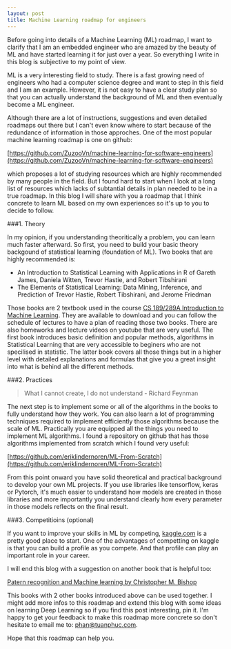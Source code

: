 ```yaml
---
layout: post
title: Machine Learning roadmap for engineers
---
```


Before going into details of a Machine Learning (ML) roadmap, I want to clarify that I am an embedded engineer who are amazed by the beauty of ML and have started learning it for just over a year. So everything I write in this blog is subjective to my point of view. 

ML is a very interesting field to study. There is a fast growing need of engineers who had a computer science degree and want to step in this field and I am an example. However, it is not easy to have a clear study plan so that you can actually understand the background of ML and then eventually become a ML engineer.

Although there are a lot of instructions, suggestions and even detailed roadmaps out there but I can't even know where to start because of the redundance of information in those approches. One of the most popular machine learning roadmap is one on github:

[https://github.com/ZuzooVn/machine-learning-for-software-engineers](https://github.com/ZuzooVn/machine-learning-for-software-engineers)

which proposes a lot of studying resources which are highly recommended by many people in the field. But I found hard to start when I look at a long list of resources which lacks of subtantial details in plan needed to be in a true roadmap. In this blog I will share with you a roadmap that I think concrete to learn ML based on my own experiences so it's up to you to decide to follow.

###1. Theory

In my opinion, if you understanding theoritically a problem, you can learn much faster afterward. So first, you need to build your basic theory backgound of statistical learning (foundation of ML). Two books that are highly recommended is:

  - An Introduction to Statistical Learning with Applications in R of Gareth James, Daniela Witten, Trevor Hastie, and Robert Tibshirani
  -  The Elements of Statistical Learning: Data Mining, Inference, and Prediction of Trevor Hastie, Robert Tibshirani, and Jerome Friedman
  
Those books are 2 textbook used in the course [CS 189/289A Introduction to Machine Learning](https://people.eecs.berkeley.edu/~jrs/189s16/). They are available to download and you can follow the schedule of lectures to have a plan of reading those two books. There are also homeworks and lecture videos on youtube that are very useful. The first book introduces basic definition and popular methods, algorithms in Statistical Learning that are very accessible to beginers who are not specilised in statistic. The latter book covers all those things but in a higher level with detailed explanations and formulas that give you a great insight into what is behind all the different methods.

###2. Practices

> What I cannot create, I do not understand - Richard Feynman

The next step is to implement some or all of the algorithms in the books to fully understand how they work. You can also learn a lot of programming techniques required to implement efficiently those algorithms because the scale of ML. Practically you are equipped all the things you need to implement ML algorithms. I found a repository on github that has those algorithms implemented from scratch which I found very useful:

[https://github.com/eriklindernoren/ML-From-Scratch](https://github.com/eriklindernoren/ML-From-Scratch)

From this point onward you have solid theoretical and practical background to develop your own ML projects. If you use libraries like tensorflow, keras or Pytorch, it's much easier to understand how models are created in those libraries and more importantly you understand clearly how every parameter in those models reflects on the final result.

###3. Competitioins (optional)

If you want to improve your skills in ML by competing, [kaggle.com](kaggle.com) is a pretty good place to start. One of the advantages of competting on kaggle is that you can build a profile as you compete. And that profile can play an important role in your career.

I will end this blog with a suggestion on another book that is helpful too:

[Patern recognition and Machine learning by Christopher M. Bishop](http://users.isr.ist.utl.pt/~wurmd/Livros/school/Bishop%20-%20Pattern%20Recognition%20And%20Machine%20Learning%20-%20Springer%20%202006.pdf)

This books with 2 other books introduced above can be used together. I might add more infos to this roadmap and extend this blog with some ideas on learning Deep Learning so if you find this post interesting, pin it. I'm happy to get your feedback to make this roadmap more concrete so don't hesitate to email me to: [phan@tuanphuc.com](mailto:phan@tuanphuc.com). 

Hope that this roadmap can help you.
